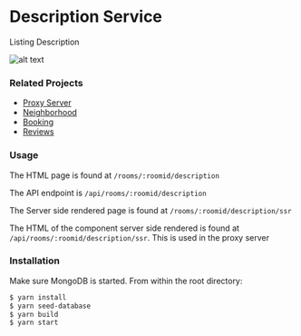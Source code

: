 # Description Service

Listing Description

![alt text](https://i.imgur.com/Tia5ffal.png)

### Related Projects

- [Proxy Server](https://github.com/VandelayInc/proxy-jornelas)
- [Neighborhood](https://github.com/VandelayInc/neighborhood-map-service)
- [Booking](https://github.com/VandelayInc/whitney-booking)
- [Reviews](https://github.com/VandelayInc/reviews-service)


### Usage

The HTML page is found at `/rooms/:roomid/description`

The API endpoint is `/api/rooms/:roomid/description`

The Server side rendered page is found at `/rooms/:roomid/description/ssr`

The HTML of the component server side rendered is found at `/api/rooms/:roomid/description/ssr`. This 
is used in the proxy server

### Installation

Make sure MongoDB is started. From within the root directory:

```sh
$ yarn install
$ yarn seed-database
$ yarn build
$ yarn start
```
